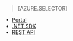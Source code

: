 > [AZURE.SELECTOR]
- [Portal](/documentation/articles/media-services-portal-check-job-progress/)
- [.NET SDK](/documentation/articles/media-services-check-job-progress/)
- [REST API](/documentation/articles/media-services-rest-check-job-progress/)